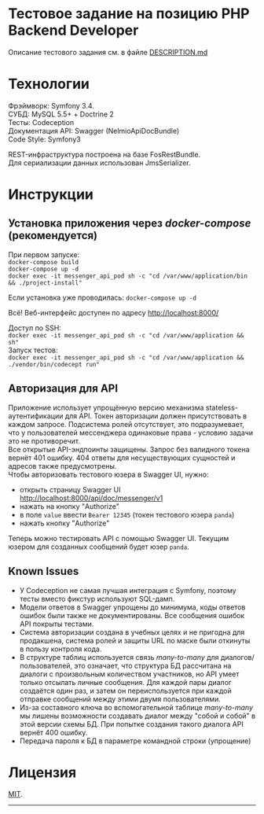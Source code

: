  Тестовое задание на позицию PHP Backend Developer
==================================================

Описание тестового задания см. в файле [DESCRIPTION.md](DESCRIPTION.md)

# Технологии

Фрэймворк: Symfony 3.4.  
СУБД: MySQL 5.5+ + Doctrine 2  
Тесты: Codeception  
Документация API: Swagger (NelmioApiDocBundle)  
Code Style: Symfony3

REST-инфраструктура построена на базе FosRestBundle.  
Для сериализации данных использован JmsSerializer.

# Инструкции

## Установка приложения через **_docker-compose_** (рекомендуется)

При первом запуске:  
`docker-compose build`  
`docker-compose up -d`  
`docker exec -it messenger_api_pod sh -c "cd /var/www/application/bin && ./project-install"`  

Если установка уже проводилась:
`docker-compose up -d` 

Всё! Веб-интерфейс доступен по адресу [http://localhost:8000/](http://localhost:8000/)  

Доступ по SSH:  
`docker exec -it messenger_api_pod sh -c "cd /var/www/application && sh"`  
Запуск тестов:  
`docker exec -it messenger_api_pod sh -c "cd /var/www/application && ./vendor/bin/codecept run"`  

## Авторизация для API

Приложение использует упрощённую версию механизма stateless-аутентификации для API. Токен авторизации должен присутствовать в каждом запросе. Подсистема ролей отсутствует, это подразумевает, что у пользователей мессенджера одинаковые права - условию задачи это не противоречит.  
Все открытые API-эндпоинты защищены. Запрос без валидного токена вернёт 401 ошибку. 404 ответы для несуществующих сущностей и адресов также предусмотрены.   
Чтобы авторизовать тестового юзера в Swagger UI, нужно:
 - открыть страницу Swagger UI [http://localhost:8000/api/doc/messenger/v1]()
 - нажать на кнопку "Authorize"
 - в поле `value` ввести `Bearer 12345` (токен тестового юзера `panda`)
 - нажать кнопку "Authorize" 

Теперь можно тестировать API с помощью Swagger UI. Текущим юзером для созданных сообщений будет юзер `panda`.  

## Known Issues
 - У Codeception не самая лучшая интеграция с Symfony, поэтому тесты вместо фикстур используют SQL-дамп.  
 - Модели ответов в Swagger упрощены до минимума, коды ответов ошибок были также не документированы. Все сообщения ошибок API покрыты тестами.
 - Система авторизации создана в учебных целях и не пригодна для продакшена, система ролей и защиты URL по маске были откинуты в пользу контроля кода.
 - В структуре таблиц используется связь _many-to-many_ для диалогов/пользователей, это означает, что структура БД рассчитана на диалоги с произвольным количеством участников, но API умеет только отсылать личные сообщения. Для каждой пары диалог создаётся один раз, и затем он переиспользуется при каждой отправке сообщений между этими двумя пользователями.
 - Из-за составного ключа во вспомогательной таблице _many-to-many_ мы лишены возможности создавать диалог между "собой и собой" в этой версии схемы БД. При попытке создания такого диалога API вернёт 400 ошибку.
 - Передача пароля к БД в параметре командной строки (упрощение)


# Лицензия

[MIT](https://opensource.org/licenses/MIT).

---
